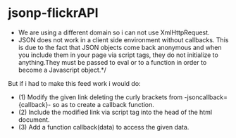 jsonp-flickrAPI
===============
  - We are using a different domain so i can not use XmlHttpRequest.		
  - JSON does not work in a client side environment without callbacks. This is due to the fact that JSON objects come back anonymous and when you include them in your page via script tags, they do not initialize to anything.They must be passed to eval or to a function in order to become a Javascript object.*/

   But if i had to make this feed work i would do:
  - (1) Modify the given link deleting the curly brackets from  -jsoncallback={callback}- so as to create a callback function.
  - (2) Include the modified link via script tag into the head of the html document. 
  - (3) Add a function callback(data) to access the given data.
